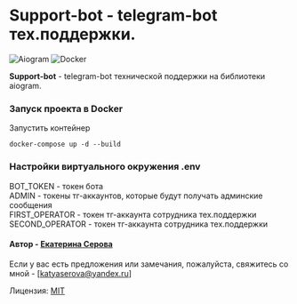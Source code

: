 # Support-bot - telegram-bot тех.поддержки.
![Aiogram](https://img.shields.io/badge/telegram-aiogram-blue) ![Docker](https://img.shields.io/badge/-Docker-yellowgreen)

**Support-bot** - telegram-bot технической поддержки на библиотеки aiogram.

### Запуск проекта в Docker

Запустить контейнер
```
docker-compose up -d --build
```
### Настройки виртуального окружения .env
BOT_TOKEN - токен бота  
ADMIN - токены тг-аккаунтов, которые будут получать админские сообщения  
FIRST_OPERATOR - токен тг-аккаунта сотрудника тех.поддержки  
SECOND_OPERATOR - токен тг-аккаунта сотрудника тех.поддержки  


#### Автор - [Екатерина Серова](https://github.com/EISerova/)
Если у вас есть предложения или замечания, пожалуйста, свяжитесь со мной - [katyaserova@yandex.ru]

Лицензия:
[MIT](https://choosealicense.com/licenses/mit/)
